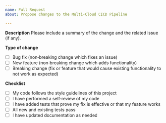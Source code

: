 ```yaml
---
name: Pull Request
about: Propose changes to the Multi‑Cloud CICD Pipeline

---
```


**Description**
Please include a summary of the change and the related issue (if any).

**Type of change**
- [ ] Bug fix (non‑breaking change which fixes an issue)
- [ ] New feature (non‑breaking change which adds functionality)
- [ ] Breaking change (fix or feature that would cause existing functionality to not work as expected)

**Checklist**
- [ ] My code follows the style guidelines of this project
- [ ] I have performed a self‑review of my code
- [ ] I have added tests that prove my fix is effective or that my feature works
- [ ] All new and existing tests pass
- [ ] I have updated documentation as needed